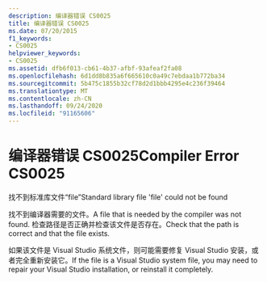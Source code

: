 ```yaml
---
description: 编译器错误 CS0025
title: 编译器错误 CS0025
ms.date: 07/20/2015
f1_keywords:
- CS0025
helpviewer_keywords:
- CS0025
ms.assetid: dfb6f013-cb61-4b37-afbf-93afeaf2fa08
ms.openlocfilehash: 6d1dd8b835a6f665610c0a49c7ebdaa1b772ba34
ms.sourcegitcommit: 5b475c1855b32cf78d2d1bbb4295e4c236f39464
ms.translationtype: MT
ms.contentlocale: zh-CN
ms.lasthandoff: 09/24/2020
ms.locfileid: "91165606"
---
```

# <a name="compiler-error-cs0025"></a><span data-ttu-id="08bb0-103">编译器错误 CS0025</span><span class="sxs-lookup"><span data-stu-id="08bb0-103">Compiler Error CS0025</span></span>

<span data-ttu-id="08bb0-104">找不到标准库文件“file”</span><span class="sxs-lookup"><span data-stu-id="08bb0-104">Standard library file 'file' could not be found</span></span>  
  
 <span data-ttu-id="08bb0-105">找不到编译器需要的文件。</span><span class="sxs-lookup"><span data-stu-id="08bb0-105">A file that is needed by the compiler was not found.</span></span> <span data-ttu-id="08bb0-106">检查路径是否正确并检查该文件是否存在。</span><span class="sxs-lookup"><span data-stu-id="08bb0-106">Check that the path is correct and that the file exists.</span></span>  
  
 <span data-ttu-id="08bb0-107">如果该文件是 Visual Studio 系统文件，则可能需要修复 Visual Studio 安装，或者完全重新安装它。</span><span class="sxs-lookup"><span data-stu-id="08bb0-107">If the file is a Visual Studio system file, you may need to repair your Visual Studio installation, or reinstall it completely.</span></span>
